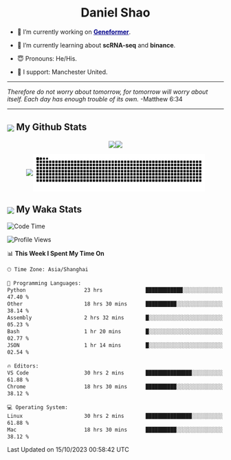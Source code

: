 

<h1 align="center">Daniel Shao</h1>

- 🐒 I’m currently working on <strong><a href="https://huggingface.co/ctheodoris/Geneformer" style="color: darkblue">Geneformer</a></strong>.

- 🥹 I’m currently learning about **scRNA-seq** and **binance**.

- 😇 Pronouns: He/His.

- 🦧 I support: Manchester United.

---

<i> Therefore do not worry about tomorrow, for tomorrow will worry about itself. Each day has enough trouble of its own. </i> -Matthew 6:34

---

<h2><img src="https://emojis.slackmojis.com/emojis/images/1579216111/7550/pikachu_wave.gif?1579216111" align="center" width="28" /> My Github Stats</h2>

<p align="center"><img align="center" src = "https://github-readme-stats.vercel.app/api?username=super-dainiu&show_icons=true&count_private=true&theme=tokyonight&hide=issues&line_height=30" width="400px"><img align="center" src = "https://github-readme-streak-stats.herokuapp.com/?user=super-dainiu&theme=tokyonight" width="400px"></p>

<p align="center"><img align="center" width="400px" src="https://github-readme-stats.vercel.app/api/top-langs/?username=super-dainiu&layout=compact&theme=tokyonight&hide=html,tex,jupyter%20notebook"><img align="center" width="400px" src="https://github.com/super-dainiu/super-dainiu/blob/output/github-contribution-grid-snake.svg"></p>

<h2><img src="https://emojis.slackmojis.com/emojis/images/1579216111/7550/pikachu_wave.gif?1579216111" align="center" width="28" /> My Waka Stats</h2>

<!--START_SECTION:waka-->
![Code Time](http://img.shields.io/badge/Code%20Time-710%20hrs%203%20mins-blue)

![Profile Views](http://img.shields.io/badge/Profile%20Views-0-blue)

📊 **This Week I Spent My Time On** 

```text
🕑︎ Time Zone: Asia/Shanghai

💬 Programming Languages: 
Python                   23 hrs              ████████████░░░░░░░░░░░░░   47.40 % 
Other                    18 hrs 30 mins      ██████████░░░░░░░░░░░░░░░   38.14 % 
Assembly                 2 hrs 32 mins       █░░░░░░░░░░░░░░░░░░░░░░░░   05.23 % 
Bash                     1 hr 20 mins        █░░░░░░░░░░░░░░░░░░░░░░░░   02.77 % 
JSON                     1 hr 14 mins        █░░░░░░░░░░░░░░░░░░░░░░░░   02.54 % 

🔥 Editors: 
VS Code                  30 hrs 2 mins       ███████████████░░░░░░░░░░   61.88 % 
Chrome                   18 hrs 30 mins      ██████████░░░░░░░░░░░░░░░   38.12 % 

💻 Operating System: 
Linux                    30 hrs 2 mins       ███████████████░░░░░░░░░░   61.88 % 
Mac                      18 hrs 30 mins      ██████████░░░░░░░░░░░░░░░   38.12 % 
```


 Last Updated on 15/10/2023 00:58:42 UTC
<!--END_SECTION:waka-->
